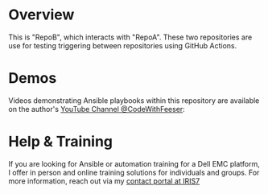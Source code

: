 # Overview
This is "RepoB", which interacts with "RepoA". These two repositories are use for testing triggering between repositories using GitHub Actions.

# Demos
Videos demonstrating Ansible playbooks within this repository are available on the author's [YouTube Channel @CodeWithFeeser](https://www.youtube.com/@CodeWithFeeser):  

# Help & Training
If you are looking for Ansible or automation training for a Dell EMC platform, I offer in person and online training solutions for individuals and groups. For more information, reach out via my [contact portal at IRIS7](https://iris7.com/contact) 
